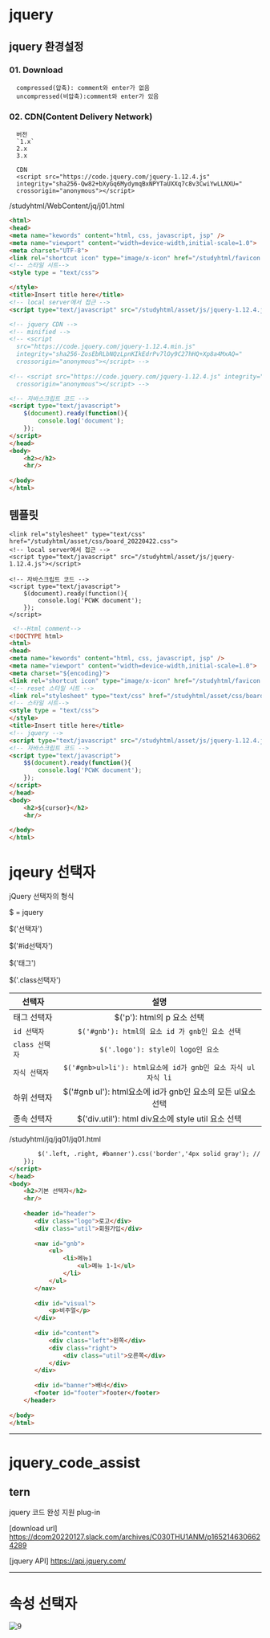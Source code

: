 # jquery

## jquery 환경설정

### 01. Download
```
  compressed(압축): comment와 enter가 없음
  uncompressed(비압축):comment와 enter가 있음
```

### 02. CDN(Content Delivery Network)
```
  버전
  `1.x` 
  2.x
  3.x
  
  CDN
  <script src="https://code.jquery.com/jquery-1.12.4.js"
  integrity="sha256-Qw82+bXyGq6MydymqBxNPYTaUXXq7c8v3CwiYwLLNXU="
  crossorigin="anonymous"></script>
```

/studyhtml/WebContent/jq/j01.html
```html
<html>
<head>
<meta name="kewords" content="html, css, javascript, jsp" />
<meta name="viewport" content="width=device-width,initial-scale=1.0">
<meta charset="UTF-8">
<link rel="shortcut icon" type="image/x-icon" href="/studyhtml/favicon.ico">
<!-- 스타일 시트-->
<style type = "text/css">

</style>
<title>Insert title here</title>
<!-- local server에서 접근 -->
<script type="text/javascript" src="/studyhtml/asset/js/jquery-1.12.4.js"></script>

<!-- jquery CDN -->
<!-- minified -->
<!-- <script
  src="https://code.jquery.com/jquery-1.12.4.min.js"
  integrity="sha256-ZosEbRLbNQzLpnKIkEdrPv7lOy9C27hHQ+Xp8a4MxAQ="
  crossorigin="anonymous"></script> -->
  
<!-- <script src="https://code.jquery.com/jquery-1.12.4.js" integrity="sha256-Qw82+bXyGq6MydymqBxNPYTaUXXq7c8v3CwiYwLLNXU="
  crossorigin="anonymous"></script> -->

<!-- 자바스크립트 코드 -->
<script type="text/javascript">
	$(document).ready(function(){
		console.log('document');
	});
</script>
</head>
<body>
	<h2></h2>
	<hr/>
	
</body>
</html>
```

## 템플릿

```
<link rel="stylesheet" type="text/css" href="/studyhtml/asset/css/board_20220422.css">
<!-- local server에서 접근 -->
<script type="text/javascript" src="/studyhtml/asset/js/jquery-1.12.4.js"></script>

<!-- 자바스크립트 코드 -->
<script type="text/javascript">
	$(document).ready(function(){
		console.log('PCWK document');
	});
</script>

```

```html
 <!--Html comment-->
<!DOCTYPE html>
<html>
<head>
<meta name="kewords" content="html, css, javascript, jsp" />
<meta name="viewport" content="width=device-width,initial-scale=1.0">
<meta charset="${encoding}">
<link rel="shortcut icon" type="image/x-icon" href="/studyhtml/favicon.ico">
<!-- reset 스타일 시트 -->
<link rel="stylesheet" type="text/css" href="/studyhtml/asset/css/board_20220422.css">
<!-- 스타일 시트-->
<style type = "text/css">
</style>
<title>Insert title here</title>
<!-- jquery -->
<script type="text/javascript" src="/studyhtml/asset/js/jquery-1.12.4.js"></script>
<!-- 자바스크립트 코드 -->
<script type="text/javascript">
	$$(document).ready(function(){
		console.log('PCWK document');
	});
</script>
</head>
<body>
	<h2>${cursor}</h2>
	<hr/>
	
</body>
</html>
```

# jqeury 선택자

jQuery 선택자의 형식

$ = jquery

$('선택자')

$('#id선택자')

$('태그')

$('.class선택자')

|선택자|설명|
|---|:---:|
|태그 선택자|$('p'): html의 p 요소 선택|
|`id 선택자`|`$('#gnb'): html의 요소 id 가 gnb인 요소 선택`|
|`class 선택자`|`$('.logo'): style이 logo인 요소`|
|`자식 선택자`|`$('#gnb>ul>li'): html요소에 id가 gnb인 요소 자식 ul 자식 li`|
|하위 선택자|$('#gnb ul'): html요소에 id가 gnb인 요소의 모든 ul요소 선택|
|종속 선택자|$('div.util'): html div요소에 style util 요소 선택|

/studyhtml/jq/jq01/jq01.html
```html
		$('.left, .right, #banner').css('border','4px solid gray'); // 그룹 선택자
	});
</script>
</head>
<body>
	<h2>기본 선택자</h2>
	<hr/>
	
	<header id="header">
	   <div class="logo">로고</div>
	   <div class="util">회원가입</div>
	   
	   <nav id="gnb">
	       <ul>
	           <li>메뉴1
	               <ul>메뉴 1-1</ul>
	           </li>
	       </ul>
	   </nav>
	   
	   <div id="visual">
	       <p>비주얼</p>
	   </div>
	   
	   <div id="content">
	       <div class="left">왼쪽</div>
	       <div class="right">
	           <div class="util">오른쪽</div>
	       </div>
	   </div>
	   
	   <div id="banner">배너</div>
	   <footer id="footer">footer</footer>
	</header>
	
</body>
</html>
```
<hr/>

# jquery_code_assist

## tern

jquery 코드 완성 지원 plug-in

[download url] https://dcom20220127.slack.com/archives/C030THU1ANM/p1652146306624289

[jquery API] https://api.jquery.com/


<hr/>

# 속성 선택자

![9](https://user-images.githubusercontent.com/104181668/167530588-46fa491d-bc71-4378-b5d8-3ea222d40fa7.png)

